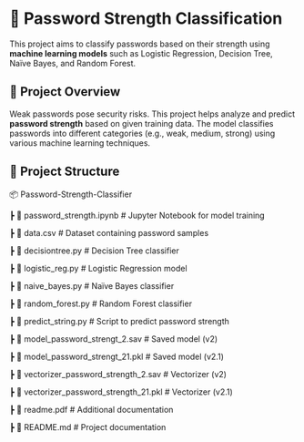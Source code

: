 # 🔐 Password Strength Classification  

This project aims to classify passwords based on their strength using **machine learning models** such as Logistic Regression, Decision Tree, Naïve Bayes, and Random Forest.

## 🚀 **Project Overview**  
Weak passwords pose security risks. This project helps analyze and predict **password strength** based on given training data. The model classifies passwords into different categories (e.g., weak, medium, strong) using various machine learning techniques.

## 📂 **Project Structure**  

📦 Password-Strength-Classifier

┣ 📜 password_strength.ipynb # Jupyter Notebook for model training

┣ 📜 data.csv # Dataset containing password samples

┣ 📜 decisiontree.py # Decision Tree classifier

┣ 📜 logistic_reg.py # Logistic Regression model

┣ 📜 naive_bayes.py # Naïve Bayes classifier

┣ 📜 random_forest.py # Random Forest classifier

┣ 📜 predict_string.py # Script to predict password strength

┣ 📜 model_password_strengt_2.sav # Saved model (v2)

┣ 📜 model_password_strengt_21.pkl # Saved model (v2.1)

┣ 📜 vectorizer_password_strength_2.sav # Vectorizer (v2)

┣ 📜 vectorizer_password_strength_21.pkl # Vectorizer (v2.1)

┣ 📜 readme.pdf # Additional documentation

┣ 📜 README.md # Project documentation
